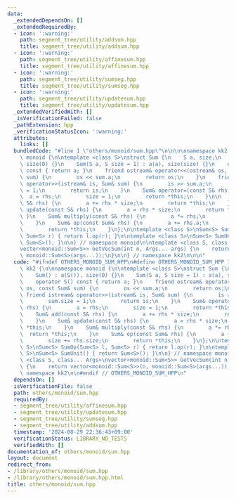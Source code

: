 ```yaml
---
data:
  _extendedDependsOn: []
  _extendedRequiredBy:
  - icon: ':warning:'
    path: segment_tree/utility/addsum.hpp
    title: segment_tree/utility/addsum.hpp
  - icon: ':warning:'
    path: segment_tree/utility/affinesum.hpp
    title: segment_tree/utility/affinesum.hpp
  - icon: ':warning:'
    path: segment_tree/utility/sumseg.hpp
    title: segment_tree/utility/sumseg.hpp
  - icon: ':warning:'
    path: segment_tree/utility/updatesum.hpp
    title: segment_tree/utility/updatesum.hpp
  _extendedVerifiedWith: []
  _isVerificationFailed: false
  _pathExtension: hpp
  _verificationStatusIcon: ':warning:'
  attributes:
    links: []
  bundledCode: "#line 1 \"others/monoid/sum.hpp\"\n\n\n\nnamespace kk2 {\n\nnamespace\
    \ monoid {\n\ntemplate <class S>\nstruct Sum {\n    S a, size;\n    Sum() : a(S()),\
    \ size(0) {}\n    Sum(S a, S size = 1) : a(a), size(size) {}\n    operator S()\
    \ const { return a; }\n    friend ostream& operator<<(ostream& os, const Sum&\
    \ sum) {\n        os << sum.a;\n        return os;\n    }\n    friend istream&\
    \ operator>>(istream& is, Sum& sum) {\n        is >> sum.a;\n        sum.size\
    \ = 1;\n        return is;\n    }\n    Sum& operator=(const S& rhs) {\n      \
    \  a = rhs;\n        size = 1;\n        return *this;\n    }\n\n    Sum& add(const\
    \ S& rhs) {\n        a += rhs * size;\n        return *this;\n    }\n    Sum&\
    \ update(const S& rhs) {\n        a = rhs * size;\n        return *this;\n   \
    \ }\n    Sum& multiply(const S& rhs) {\n        a *= rhs;\n        return *this;\n\
    \    }\n    Sum& op(const Sum& rhs) {\n        a += rhs.a;\n        size += rhs.size;\n\
    \        return *this;\n    }\n};\n\ntemplate <class S>\nSum<S> SumOp(Sum<S> l,\
    \ Sum<S> r) { return l.op(r); }\n\ntemplate <class S>\nSum<S> SumUnit() { return\
    \ Sum<S>(); }\n\n} // namespace monoid\n\ntemplate <class S, class... Args>\n\
    vector<monoid::Sum<S>> GetVecSum(int n, Args... args) {\n    return vector<monoid::Sum<S>>(n,\
    \ monoid::Sum<S>(args...));\n}\n\n} // namespace kk2\n\n\n"
  code: "#ifndef OTHERS_MONOID_SUM_HPP\n#define OTHERS_MONOID_SUM_HPP 1\n\nnamespace\
    \ kk2 {\n\nnamespace monoid {\n\ntemplate <class S>\nstruct Sum {\n    S a, size;\n\
    \    Sum() : a(S()), size(0) {}\n    Sum(S a, S size = 1) : a(a), size(size) {}\n\
    \    operator S() const { return a; }\n    friend ostream& operator<<(ostream&\
    \ os, const Sum& sum) {\n        os << sum.a;\n        return os;\n    }\n   \
    \ friend istream& operator>>(istream& is, Sum& sum) {\n        is >> sum.a;\n\
    \        sum.size = 1;\n        return is;\n    }\n    Sum& operator=(const S&\
    \ rhs) {\n        a = rhs;\n        size = 1;\n        return *this;\n    }\n\n\
    \    Sum& add(const S& rhs) {\n        a += rhs * size;\n        return *this;\n\
    \    }\n    Sum& update(const S& rhs) {\n        a = rhs * size;\n        return\
    \ *this;\n    }\n    Sum& multiply(const S& rhs) {\n        a *= rhs;\n      \
    \  return *this;\n    }\n    Sum& op(const Sum& rhs) {\n        a += rhs.a;\n\
    \        size += rhs.size;\n        return *this;\n    }\n};\n\ntemplate <class\
    \ S>\nSum<S> SumOp(Sum<S> l, Sum<S> r) { return l.op(r); }\n\ntemplate <class\
    \ S>\nSum<S> SumUnit() { return Sum<S>(); }\n\n} // namespace monoid\n\ntemplate\
    \ <class S, class... Args>\nvector<monoid::Sum<S>> GetVecSum(int n, Args... args)\
    \ {\n    return vector<monoid::Sum<S>>(n, monoid::Sum<S>(args...));\n}\n\n} //\
    \ namespace kk2\n\n#endif // OTHERS_MONOID_SUM_HPP\n"
  dependsOn: []
  isVerificationFile: false
  path: others/monoid/sum.hpp
  requiredBy:
  - segment_tree/utility/affinesum.hpp
  - segment_tree/utility/updatesum.hpp
  - segment_tree/utility/sumseg.hpp
  - segment_tree/utility/addsum.hpp
  timestamp: '2024-08-29 22:36:43+09:00'
  verificationStatus: LIBRARY_NO_TESTS
  verifiedWith: []
documentation_of: others/monoid/sum.hpp
layout: document
redirect_from:
- /library/others/monoid/sum.hpp
- /library/others/monoid/sum.hpp.html
title: others/monoid/sum.hpp
---
```

